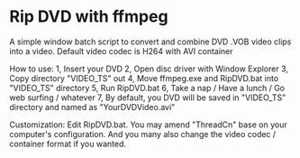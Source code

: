 Rip DVD with ffmpeg
=========

A simple window batch script to convert and combine DVD .VOB video clips into a video.
Default video codec is H264 with AVI container

How to use: 
1, Insert your DVD
2, Open disc driver with Window Explorer
3, Copy directory "VIDEO_TS" out
4, Move ffmpeg.exe and RipDVD.bat into "VIDEO_TS" directory
5, Run RipDVD.bat
6, Take a nap / Have a lunch / Go web surfing / whatever
7, By default, you DVD will be saved in "VIDEO_TS" directory and named as "YourDVDVideo.avi"

Customization: 
Edit RipDVD.bat. 
You may amend "ThreadCn" base on your computer's configuration. 
And you many also change the video codec / container format if you wanted.
 
